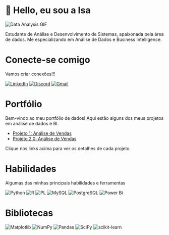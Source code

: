 # 👋 Hello, eu sou a Isa

![Data Analysis GIF](https://i.giphy.com/media/v1.Y2lkPTc5MGI3NjExNzlveGFiNXZjeWFpeGV4a2w5bDAwY2RpZnB0a3BvZ3FoOXBpbmduNiZlcD12MV9pbnRlcm5hbF9naWZfYnlfaWQmY3Q9Zw/l46Cy1rHbQ92uuLXa/giphy.gif)


Estudante de Análise e Desenvolvimento de Sistemas, apaixonada pela área de dados. Me especializando em Análise de Dados e Business Intelligence.


# Conecte-se comigo 
Vamos criar conexões!!!

[![LinkedIn](https://img.shields.io/badge/LinkedIn-%230077B5?style=for-the-badge&logo=linkedin&logoColor=white)](https://www.linkedin.com/in/isabeli-carolina-066780210/)
[![Discord](https://img.shields.io/badge/Discord-7289DA?style=for-the-badge&logo=discord&logoColor=white)](https://discord.com/channels/@603627872531382290/)
[![Gmail](https://img.shields.io/badge/Gmail-333333?style=for-the-badge&logo=gmail&logoColor=red)](mailto:isacaroltr@gmail.com)


# Portfólio
Bem-vindo ao meu portfólio de dados! Aqui estão alguns dos meus projetos em análise de dados e BI.

- [Projeto 1: Análise de Vendas](https://github.com/IsaCarol/projeto1)
- [Projeto 2.0: Análise de Vendas](https://github.com/IsaCarol/projeto2)

Clique nos links acima para ver os detalhes de cada projeto.


# Habilidades

Algumas das minhas principais habilidades e ferramentas

![Python](https://img.shields.io/badge/python-3670A0?style=for-the-badge&logo=python&logoColor=ffdd54)
![R](https://img.shields.io/badge/R-276DC3?style=for-the-badge&logo=r&logoColor=white)
![PL](https://img.shields.io/badge/PL%2FSQL-FFFFFF?style=for-the-badge&logo=oracle&logoColor=FF0000&labelColor=FFFFFF&color=FF0000)
![MySQL](https://img.shields.io/badge/mysql-4479A1.svg?style=for-the-badge&logo=mysql&logoColor=white)
![PostgreSQL](https://img.shields.io/badge/PostgreSQL-000?style=for-the-badge&logo=postgresql)
![Power Bi](https://img.shields.io/badge/power_bi-F2C811?style=for-the-badge&logo=powerbi&logoColor=black)


# Bibliotecas
![Matplotlib](https://img.shields.io/badge/Matplotlib-%23ffffff.svg?style=for-the-badge&logo=Matplotlib&logoColor=black)
![NumPy](https://img.shields.io/badge/numpy-%23013243.svg?style=for-the-badge&logo=numpy&logoColor=white)
![Pandas](https://img.shields.io/badge/pandas-%23150458.svg?style=for-the-badge&logo=pandas&logoColor=white)
![SciPy](https://img.shields.io/badge/SciPy-%230C55A5.svg?style=for-the-badge&logo=scipy&logoColor=%white)
![scikit-learn](https://img.shields.io/badge/scikit--learn-%23F7931E.svg?style=for-the-badge&logo=scikit-learn&logoColor=white)


